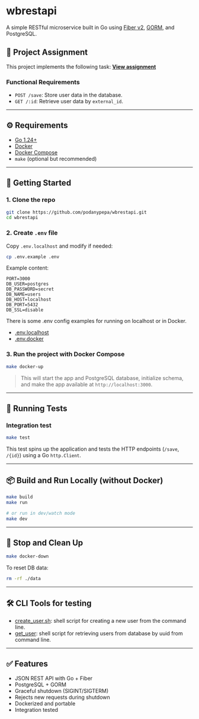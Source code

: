 # wbrestapi

A simple RESTful microservice built in Go using [Fiber v2](https://github.com/gofiber/fiber), [GORM](https://gorm.io), and PostgreSQL.

## 📄 Project Assignment

This project implements the following task:
**[View assignment](./assigment.md)**

### Functional Requirements

- `POST /save`: Store user data in the database.
- `GET /:id`: Retrieve user data by `external_id`.

---

## ⚙️ Requirements

- [Go 1.24+](https://golang.org/dl/)
- [Docker](https://www.docker.com/)
- [Docker Compose](https://docs.docker.com/compose/)
- `make` (optional but recommended)

---

## 🚀 Getting Started

### 1. Clone the repo

```bash
git clone https://github.com/podanypepa/wbrestapi.git
cd wbrestapi
```

### 2. Create `.env` file

Copy `.env.localhost` and modify if needed:

```bash
cp .env.example .env
```

Example content:

```env
PORT=3000
DB_USER=postgres
DB_PASSWORD=secret
DB_NAME=users
DB_HOST=localhost
DB_PORT=5432
DB_SSL=disable
```

There is some .env config examples for running on localhost or in Docker.

- [.env.localhost](./.env.localhost)
- [.env.docker](./.env.docker)

### 3. Run the project with Docker Compose

```bash
make docker-up
```

> This will start the app and PostgreSQL database, initialize schema, and make the app available at `http://localhost:3000`.

---

## 🧪 Running Tests

### Integration test

```bash
make test
```

This test spins up the application and tests the HTTP endpoints (`/save`, `/{id}`) using a Go `http.Client`.

---

## 📦 Build and Run Locally (without Docker)

```bash
make build
make run

# or run in dev/watch mode
make dev
```

---

## 🧹 Stop and Clean Up

```bash
make docker-down
```

To reset DB data:

```bash
rm -rf ./data
```

---

## 🛠️ CLI Tools for testing

- [create_user.sh](./create_user.sh): shell script for creating a new user from the command line.
- [get_user](./get_user.sh): shell script for retrieving users from database by uuid from command line.

---

## ✅ Features

- JSON REST API with Go + Fiber
- PostgreSQL + GORM
- Graceful shutdown (SIGINT/SIGTERM)
- Rejects new requests during shutdown
- Dockerized and portable
- Integration tested

